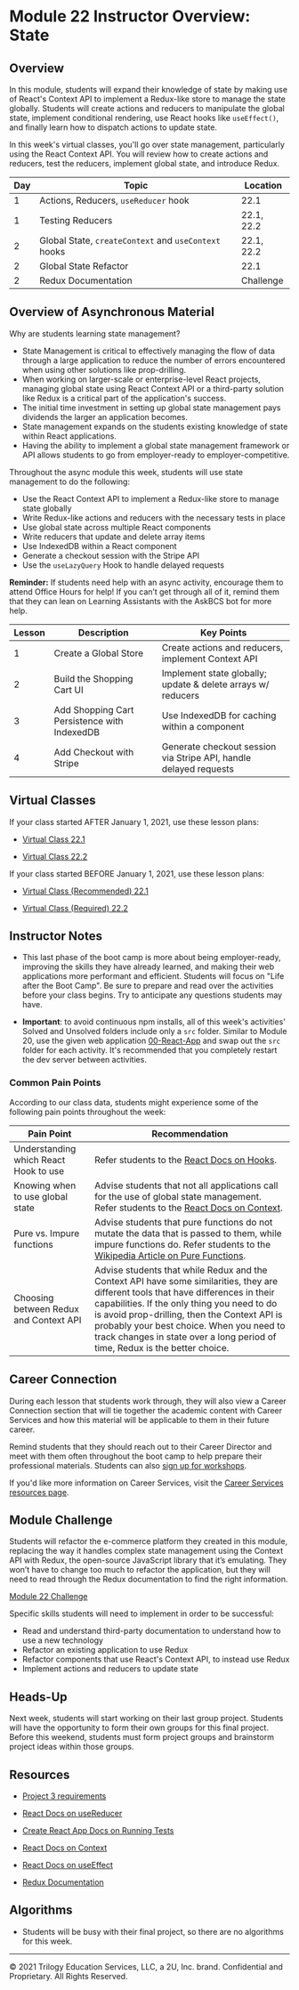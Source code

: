 # Module 22 Instructor Overview: State

## Overview

In this module, students will expand their knowledge of state by making use of React's Context API to implement a Redux-like store to manage the state globally. Students will create actions and reducers to manipulate the global state, implement conditional rendering, use React hooks like `useEffect()`, and finally learn how to dispatch actions to update state.

In this week's virtual classes, you'll go over state management, particularly using the React Context API. You will review how to create actions and reducers, test the reducers, implement global state, and introduce Redux.

| Day | Topic                                                | Location   |
| --- | ---------------------------------------------------- | ---------- |
| 1   | Actions, Reducers, `useReducer` hook                 | 22.1       |
| 1   | Testing Reducers                                     | 22.1, 22.2 |
| 2   | Global State, `createContext` and `useContext` hooks | 22.1, 22.2 |
| 2   | Global State Refactor                                | 22.1       |
| 2   | Redux Documentation                                  | Challenge        |

## Overview of Asynchronous Material

Why are students learning state management?

* State Management is critical to effectively managing the flow of data through a large application to reduce the number of errors encountered when using other solutions like prop-drilling.
* When working on larger-scale or enterprise-level React projects, managing global state using React Context API or a third-party solution like Redux is a critical part of the application's success.
* The initial time investment in setting up global state management pays dividends the larger an application becomes.
* State management expands on the students existing knowledge of state within React applications.
* Having the ability to implement a global state management framework or API allows students to go from employer-ready to employer-competitive.

Throughout the async module this week, students will use state management to do the following:

* Use the React Context API to implement a Redux-like store to manage state globally
* Write Redux-like actions and reducers with the necessary tests in place
* Use global state across multiple React components
* Write reducers that update and delete array items
* Use IndexedDB within a React component
* Generate a checkout session with the Stripe API
* Use the `useLazyQuery` Hook to handle delayed requests

**Reminder:** If students need help with an async activity, encourage them to attend Office Hours for help! If you can’t get through all of it, remind them that they can lean on Learning Assistants with the AskBCS bot for more help.

| Lesson | Description                                  | Key Points                                                        |
| ------ | -------------------------------------------- | ----------------------------------------------------------------- |
| 1      | Create a Global Store                        | Create actions and reducers, implement Context API                |
| 2      | Build the Shopping Cart UI                   | Implement state globally; update & delete arrays w/ reducers      |
| 3      | Add Shopping Cart Persistence with IndexedDB | Use IndexedDB for caching within a component                      |
| 4      | Add Checkout with Stripe                     | Generate checkout session via Stripe API, handle delayed requests |

## Virtual Classes

If your class started AFTER January 1, 2021, use these lesson plans:

* [Virtual Class 22.1](./22.1-REQUIRED.md)

* [Virtual Class 22.2](./22.2-REQUIRED.md)

If your class started BEFORE January 1, 2021, use these lesson plans:

* [Virtual Class (Recommended) 22.1](./22.1-RECOMMENDED.md)

* [Virtual Class (Required) 22.2](./22.2-REQUIRED.md)

## Instructor Notes

* This last phase of the boot camp is more about being employer-ready, improving the skills they have already learned, and making their web applications more performant and efficient. Students will focus on "Life after the Boot Camp". Be sure to prepare and read over the activities before your class begins. Try to anticipate any questions students may have.

* **Important**: to avoid continuous npm installs, all of this week's activities' Solved and Unsolved folders include only a `src` folder. Similar to Module 20, use the given web application [00-React-App](../../01-Class-Content/22-State/01-Activities/00-React-App) and swap out the `src` folder for each activity. It's recommended that you completely restart the dev server between activities.

### Common Pain Points

According to our class data, students might experience some of the following pain points throughout the week:

| Pain Point                             | Recommendation |
| -------------------------------------- | --- |
| Understanding which React Hook to use   | Refer students to the [React Docs on Hooks](https://reactjs.org/docs/hooks-intro.html). |
| Knowing when to use global state       | Advise students that not all applications call for the use of global state management. Refer students to the [React Docs on Context](https://reactjs.org/docs/context.html#before-you-use-context).|
| Pure vs. Impure functions              | Advise students that pure functions do not mutate the data that is passed to them, while impure functions do. Refer students to the [Wikipedia Article on Pure Functions](https://en.wikipedia.org/wiki/Pure_function).|
| Choosing between Redux and Context API | Advise students that while Redux and the Context API have some similarities, they are different tools that have differences in their capabilities. If the only thing you need to do is avoid prop-drilling, then the Context API is probably your best choice. When you need to track changes in state over a long period of time, Redux is the better choice. |

## Career Connection

During each lesson that students work through, they will also view a Career Connection section that will tie together the academic content with Career Services and how this material will be applicable to them in their future career.

Remind students that they should reach out to their Career Director and meet with them often throughout the boot camp to help prepare their professional materials. Students can also [sign up for workshops](https://careerservicesonlineevents.splashthat.com/).

If you'd like more information on Career Services, visit the [Career Services resources page](https://mycareerspot.org/).

## Module Challenge

Students will refactor the e-commerce platform they created in this module, replacing the way it handles complex state management using the Context API with Redux, the open-source JavaScript library that it’s emulating. They won’t have to change too much to refactor the application, but they will need to read through the Redux documentation to find the right information.

[Module 22 Challenge](../../01-Class-Content/22-State/02-Challenge/README.md)

Specific skills students will need to implement in order to be successful:

* Read and understand third-party documentation to understand how to use a new technology
* Refactor an existing application to use Redux
* Refactor components that use React's Context API, to instead use Redux
* Implement actions and reducers to update state

## Heads-Up

Next week, students will start working on their last group project. Students will have the opportunity to form their own groups for this final project. Before this weekend, students must form project groups and brainstorm project ideas within those groups.

## Resources

* [Project 3 requirements](../../01-Class-Content/22-State/04-Supplemental/Project-Requirements.md)

* [React Docs on useReducer](https://reactjs.org/docs/hooks-reference.html#usereducer)

* [Create React App Docs on Running Tests](https://create-react-app.dev/docs/running-tests/)

* [React Docs on Context](https://reactjs.org/docs/context.html)

* [React Docs on useEffect](https://reactjs.org/docs/hooks-effect.html#tip-optimizing-performance-by-skipping-effects)

* [Redux Documentation](https://redux.js.org/)

## Algorithms

* Students will be busy with their final project, so there are no algorithms for this week.

---
© 2021 Trilogy Education Services, LLC, a 2U, Inc. brand. Confidential and Proprietary. All Rights Reserved.
